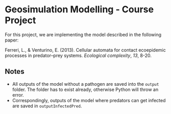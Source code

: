 # Geosimulation Modelling - Course Project

For this project, we are implementing the model described in the following paper:

Ferreri, L., & Venturino, E. (2013). Cellular automata for contact ecoepidemic processes in predator–prey systems. *Ecological complexity*, *13*, 8-20.



## Notes 

* All outputs of the model without a pathogen are saved into the `output` folder. The folder has to exist already, otherwise Python will throw an error. 
* Correspondingly, outputs of the model where predators can get infected are saved in `outputInfectedPred`.